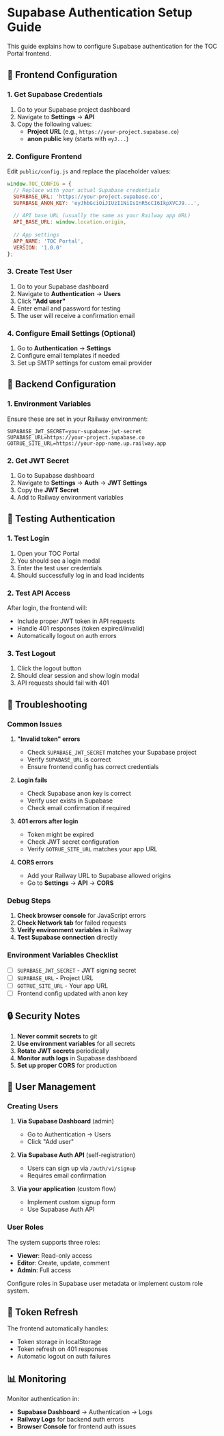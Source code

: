 # Supabase Authentication Setup Guide

This guide explains how to configure Supabase authentication for the TOC Portal frontend.

## 🔧 Frontend Configuration

### 1. Get Supabase Credentials

1. Go to your Supabase project dashboard
2. Navigate to **Settings** → **API**
3. Copy the following values:
   - **Project URL** (e.g., `https://your-project.supabase.co`)
   - **anon public** key (starts with `eyJ...`)

### 2. Configure Frontend

Edit `public/config.js` and replace the placeholder values:

```javascript
window.TOC_CONFIG = {
  // Replace with your actual Supabase credentials
  SUPABASE_URL: 'https://your-project.supabase.co',
  SUPABASE_ANON_KEY: 'eyJhbGciOiJIUzI1NiIsInR5cCI6IkpXVCJ9...',
  
  // API base URL (usually the same as your Railway app URL)
  API_BASE_URL: window.location.origin,
  
  // App settings
  APP_NAME: 'TOC Portal',
  VERSION: '1.0.0'
};
```

### 3. Create Test User

1. Go to your Supabase dashboard
2. Navigate to **Authentication** → **Users**
3. Click **"Add user"**
4. Enter email and password for testing
5. The user will receive a confirmation email

### 4. Configure Email Settings (Optional)

1. Go to **Authentication** → **Settings**
2. Configure email templates if needed
3. Set up SMTP settings for custom email provider

## 🔐 Backend Configuration

### 1. Environment Variables

Ensure these are set in your Railway environment:

```env
SUPABASE_JWT_SECRET=your-supabase-jwt-secret
SUPABASE_URL=https://your-project.supabase.co
GOTRUE_SITE_URL=https://your-app-name.up.railway.app
```

### 2. Get JWT Secret

1. Go to Supabase dashboard
2. Navigate to **Settings** → **Auth** → **JWT Settings**
3. Copy the **JWT Secret**
4. Add to Railway environment variables

## 🧪 Testing Authentication

### 1. Test Login

1. Open your TOC Portal
2. You should see a login modal
3. Enter the test user credentials
4. Should successfully log in and load incidents

### 2. Test API Access

After login, the frontend will:
- Include proper JWT token in API requests
- Handle 401 responses (token expired/invalid)
- Automatically logout on auth errors

### 3. Test Logout

1. Click the logout button
2. Should clear session and show login modal
3. API requests should fail with 401

## 🚨 Troubleshooting

### Common Issues

1. **"Invalid token" errors**
   - Check `SUPABASE_JWT_SECRET` matches your Supabase project
   - Verify `SUPABASE_URL` is correct
   - Ensure frontend config has correct credentials

2. **Login fails**
   - Check Supabase anon key is correct
   - Verify user exists in Supabase
   - Check email confirmation if required

3. **401 errors after login**
   - Token might be expired
   - Check JWT secret configuration
   - Verify `GOTRUE_SITE_URL` matches your app URL

4. **CORS errors**
   - Add your Railway URL to Supabase allowed origins
   - Go to **Settings** → **API** → **CORS**

### Debug Steps

1. **Check browser console** for JavaScript errors
2. **Check Network tab** for failed requests
3. **Verify environment variables** in Railway
4. **Test Supabase connection** directly

### Environment Variables Checklist

- [ ] `SUPABASE_JWT_SECRET` - JWT signing secret
- [ ] `SUPABASE_URL` - Project URL
- [ ] `GOTRUE_SITE_URL` - Your app URL
- [ ] Frontend config updated with anon key

## 🔒 Security Notes

1. **Never commit secrets** to git
2. **Use environment variables** for all secrets
3. **Rotate JWT secrets** periodically
4. **Monitor auth logs** in Supabase dashboard
5. **Set up proper CORS** for production

## 📱 User Management

### Creating Users

1. **Via Supabase Dashboard** (admin)
   - Go to Authentication → Users
   - Click "Add user"

2. **Via Supabase Auth API** (self-registration)
   - Users can sign up via `/auth/v1/signup`
   - Requires email confirmation

3. **Via your application** (custom flow)
   - Implement custom signup form
   - Use Supabase Auth API

### User Roles

The system supports three roles:
- **Viewer**: Read-only access
- **Editor**: Create, update, comment
- **Admin**: Full access

Configure roles in Supabase user metadata or implement custom role system.

## 🔄 Token Refresh

The frontend automatically handles:
- Token storage in localStorage
- Token refresh on 401 responses
- Automatic logout on auth failures

## 📊 Monitoring

Monitor authentication in:
- **Supabase Dashboard** → Authentication → Logs
- **Railway Logs** for backend auth errors
- **Browser Console** for frontend auth issues 